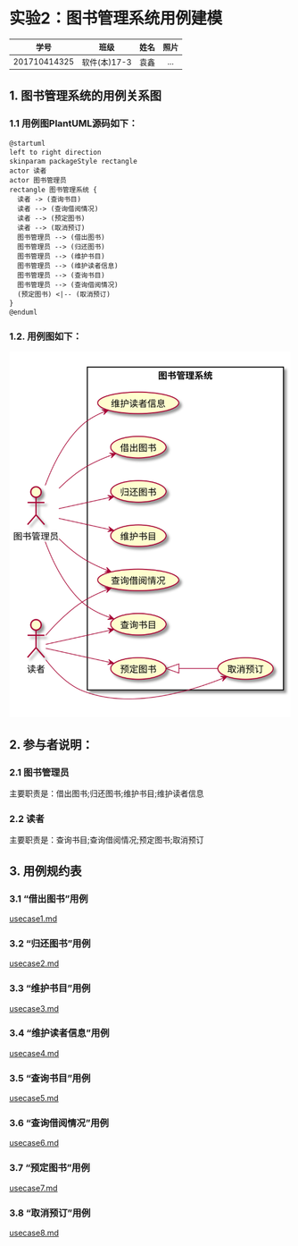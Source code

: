 # 实验2：图书管理系统用例建模
|学号|班级|姓名|照片|
|:-------:|:-------------: | :----------:|:---:|
|201710414325|软件(本)17-3|袁鑫|...|

## 1. 图书管理系统的用例关系图

### 1.1 用例图PlantUML源码如下：

```
@startuml
left to right direction
skinparam packageStyle rectangle
actor 读者
actor 图书管理员
rectangle 图书管理系统 {
  读者 -> (查询书目)
  读者 --> (查询借阅情况)
  读者 --> (预定图书)
  读者 --> (取消预订)
  图书管理员 --> (借出图书)
  图书管理员 --> (归还图书)
  图书管理员 --> (维护书目)
  图书管理员 --> (维护读者信息)
  图书管理员 --> (查询书目)
  图书管理员 --> (查询借阅情况)
  (预定图书) <|-- (取消预订)
}
@enduml
```
### 1.2. 用例图如下：
![](./bookusecase.svg)
## 2. 参与者说明：

###     2.1 图书管理员

主要职责是：借出图书;归还图书;维护书目;维护读者信息

###     2.2 读者

主要职责是：查询书目;查询借阅情况;预定图书;取消预订
##     3. 用例规约表

###     3.1 “借出图书”用例
[usecase1.md](usecase1.md)
###     3.2 “归还图书”用例
[usecase2.md](usecase2.md)
###     3.3 “维护书目”用例
[usecase3.md](usecase3.md)
###     3.4 “维护读者信息”用例
[usecase4.md](usecase4.md)
###     3.5 “查询书目”用例
[usecase5.md](usecase5.md)
###     3.6 “查询借阅情况”用例
[usecase6.md](usecase6.md)
###     3.7 “预定图书”用例
[usecase7.md](usecase7.md)
###     3.8 “取消预订”用例
[usecase8.md](usecase8.md)
